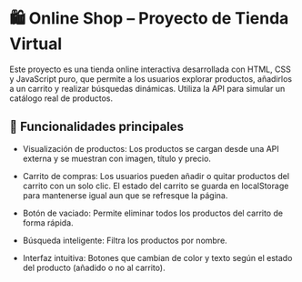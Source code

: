 # 🛍️ Online Shop – Proyecto de Tienda Virtual

Este proyecto es una tienda online interactiva desarrollada con HTML, CSS y JavaScript puro, que permite a los usuarios explorar productos, añadirlos a un carrito y realizar búsquedas dinámicas. Utiliza la API para simular un catálogo real de productos.

## 🚀 Funcionalidades principales

- Visualización de productos: Los productos se cargan desde una API externa y se muestran con imagen, título y precio.

- Carrito de compras: Los usuarios pueden añadir o quitar productos del carrito con un solo clic. El estado del carrito se guarda en localStorage para mantenerse igual aun que se refresque la página.

- Botón de vaciado: Permite eliminar todos los productos del carrito de forma rápida.

- Búsqueda inteligente: Filtra los productos por nombre.

- Interfaz intuitiva: Botones que cambian de color y texto según el estado del producto (añadido o no al carrito).
